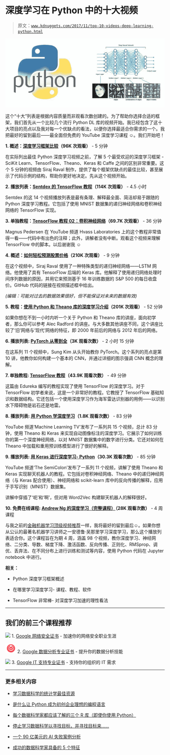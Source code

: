 # 深度学习在 Python 中的十大视频

> 原文：[`www.kdnuggets.com/2017/11/top-10-videos-deep-learning-python.html`](https://www.kdnuggets.com/2017/11/top-10-videos-deep-learning-python.html)

![头图](img/0622f9b73303760e290a3a006164b0bb.png)

这个“十大”列表是根据内容质量而非观看次数创建的。为了帮助你选择合适的框架，我们首先从一个比较几个流行 Python DL 库的视频开始。我已经包含了这十大项目的亮点以及我对每一个优缺点的看法，以便你选择最适合你需求的一个。我把最好的留到最后——最全面但免费的 YouTube 深度学习课程 ☺。我们开始吧！

**1\. 概述：[深度学习框架比较](https://www.youtube.com/watch?v=MDP9FfsNx60)（96K 次观看）** - 5 分钟

在实际列出最佳 Python 深度学习视频之前，了解 5 个最受欢迎的深度学习框架 - SciKit Learn、TensorFlow、Theano、Keras 和 Caffe 之间的区别非常重要。这个 5 分钟的视频由 Siraj Raval 制作，提供了每个框架优缺点的最佳比较，甚至展示了代码示例的结构，帮助你更好地决定。先从这个视频开始。

**2\. 播放列表：[Sentdex 的 TensorFlow 教程](https://www.youtube.com/watch?v=oYbVFhK_olY&list=PLSPWNkAMSvv5DKeSVDbEbUKSsK4Z-GgiP)（114K 次观看）** - 4.5 小时

Sentdex 的这 14 个视频播放列表是最有条理、解释最全面、简洁却易于跟随的 Python 深度学习教程。它包括了使用 MNIST 数据集的递归神经网络和卷积神经网络的 TensorFlow 实现。

**3\. 单独教程：[TensorFlow 教程 02：卷积神经网络](https://www.youtube.com/watch?v=HMcx-zY8JSg)（69.7K 次观看）** - 36 分钟

Magnus Pedersen 在 YouTube 频道 Hvass Laboratories 上的这个教程非常值得一看——代码中有出色的注释；此外，讲解者没有中断。观看这个视频来理解 TensorFlow 中的脚本。以后谢谢我 ☺

**4\. 概述：[如何轻松预测股票价格](https://www.youtube.com/watch?v=ftMq5ps503w)（210K 次观看）** - 9 分钟

在这个视频中，Siraj Raval 使用了一种特殊类型的递归神经网络——LSTM 网络。他使用了具有 TensorFlow 后端的 Keras 库。他解释了使用递归网络处理时间序列数据的原因，并用它来预测基于 16 年训练数据的 S&P 500 的每日收盘价。GitHub 代码的链接在视频描述框中给出。

*(编辑：可能对过去的数据效果很好，但不能保证对未来的数据有效)*

**5\. 教程：[使用 Python 和 Theano 库的深度学习介绍](https://www.youtube.com/watch?v=S75EdAcXHKk)（201K 次观看）** - 52 分钟

如果你想在不到一小时内听一个关于 Python 和 Theano 库的讲座，面向初学者，那么你可以参考 Alec Radford 的讲座。与大多数其他讲座不同，这个讲座比较了‘旧’网络与‘现代’网络的特征，即 2000 年前后的网络与 2012 年后的网络。

**6\. 播放列表: [PyTorch 从零到全](https://www.youtube.com/playlist?list=PLlMkM4tgfjnJ3I-dbhO9JTw7gNty6o_2m)（3K 观看次数）** - 2 小时 15 分钟

在这系列 11 个视频中，Sung Kim 从头开始教你 PyTorch。这个系列的亮点是第 10 讲，他教你如何构建一个基本的 CNN，并通过详细的图示强调 CNN 概念的理解。

**7\. 单独教程: [TensorFlow 教程](https://www.youtube.com/watch?v=yX8KuPZCAMo)（43.9K 观看次数）** - 49 分钟

这篇由 Edureka 编写的教程实现了使用 TensorFlow 的深度学习。对于 TensorFlow 初学者来说，这是一个非常好的教程。它教授了 TensorFlow 基础知识和数据结构。它还包括一个使用深度学习作为海军雷达识别器的用例——以识别水下障碍物是岩石还是地雷。

**8\. 播放列表: [用 Python 学深度学习](https://www.youtube.com/playlist?list=PLIG2x2RJ_4LSRIZiVAHH4qWQSLLfrYLnh)（1.8K 观看次数）** - 83 分钟

YouTube 频道‘Machine Learning TV’发布了一系列共 15 个视频，总计 83 分钟，使用 Theano 和 Keras 来实现自动图像标注的深度学习。它展示了如何训练你的第一个深度神经网络，以对 MNIST 数据集中的数字进行分类。它还对如何在 Theano 中加载和重用预训练模型进行了很好的解释。

**9\. 播放列表: [用 Keras 进行深度学习- Python](https://www.youtube.com/playlist?list=PLVBorYCcu-xX3Ppjb_sqBd_Xf6GqagQyl)（30.3K 观看次数）** - 85 分钟

YouTube 频道‘The SemiColon’发布了一系列 11 个视频，讲解了使用 Theano 和 Keras 实现聊天机器人的教程。它包括对卷积神经网络、Theano 中的递归神经网络（与 Keras 配合使用）、神经网络和 scikit-learn 库中的反向传播的解释，应用于手写识别（MNIST）数据集。

讲解中穿插了‘呃’和‘啊’，但对用 Word2Vec 构建聊天机器人的解释很好。

**10\. 免费在线课程: [Andrew Ng 的深度学习（完整课程）](https://www.youtube.com/playlist?list=PLBAGcD3siRDguyYYzhVwZ3tLvOyyG5k6K)（28K 观看次数）** - 4 周课程

与我之前的[金融机器学习顶级视频推荐](https://www.kdnuggets.com/2017/09/top-10-videos-machine-learning-finance.html?preview=true)一样，我将最好的留到最后☺。如果你想从公认的最著名机器学习讲师之一安德鲁·吴那里学习深度学习，那么这个播放列表适合你。这个课程旨在为期 4 周，涵盖 98 个视频，教你深度学习、神经网络、二分类、导数、梯度下降、激活函数、反向传播、正则化、RMSprop、调优、丢弃法、在不同分布上进行训练和测试等内容，使用 Python 代码在 Jupyter notebook 中进行。

**相关：**

+   Python 深度学习框架概述

+   在哪里学习深度学习- 课程、教程、软件

+   TensorFlow 非常棒- 对深度学习加速的理性看法

* * *

## 我们的前三个课程推荐

![](img/0244c01ba9267c002ef39d4907e0b8fb.png) 1\. [Google 网络安全证书](https://www.kdnuggets.com/google-cybersecurity) - 加速你的网络安全职业生涯

![](img/e225c49c3c91745821c8c0368bf04711.png) 2\. [Google 数据分析专业证书](https://www.kdnuggets.com/google-data-analytics) - 提升你的数据分析技能

![](img/0244c01ba9267c002ef39d4907e0b8fb.png) 3\. [Google IT 支持专业证书](https://www.kdnuggets.com/google-itsupport) - 支持你的组织的 IT 需求

* * *

### 更多相关内容

+   [学习数据科学的统计学最佳资源](https://www.kdnuggets.com/2021/12/springboard-top-resources-learn-data-science-statistics.html)

+   [是什么让 Python 成为初创企业理想的编程语言](https://www.kdnuggets.com/2021/12/makes-python-ideal-programming-language-startups.html)

+   [每个数据科学家都应该了解的三个 R 库（即使你使用 Python）](https://www.kdnuggets.com/2021/12/three-r-libraries-every-data-scientist-know-even-python.html)

+   [停止学习数据科学以寻找目标，并寻找目标来……](https://www.kdnuggets.com/2021/12/stop-learning-data-science-find-purpose.html)

+   [一个 90 亿美元的 AI 失败案例分析](https://www.kdnuggets.com/2021/12/9b-ai-failure-examined.html)

+   [成功的数据科学家具备的 5 个特征](https://www.kdnuggets.com/2021/12/5-characteristics-successful-data-scientist.html)
